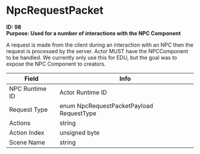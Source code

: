 # NpcRequestPacket

**ID: 98**  
**Purpose: Used for a number of interactions with the NPC Component**  

A request is made from the client during an interaction with an NPC then the request is processed by the server. Actor MUST have the NPCComponent to be handled. We currently only use this for EDU, but the goal was to expose the NPC Component to creators.

<table><thead><tr><th>Field</th><th>Info</th></tr></thead><tbody>
<tr><td>NPC Runtime ID</td><td>Actor Runtime ID</td></tr>
<tr><td>Request Type</td><td>enum NpcRequestPacketPayload RequestType</td></tr>
<tr><td>Actions</td><td>string</td></tr>
<tr><td>Action Index</td><td>unsigned byte</td></tr>
<tr><td>Scene Name</td><td>string</td></tr>
</tbody></table>